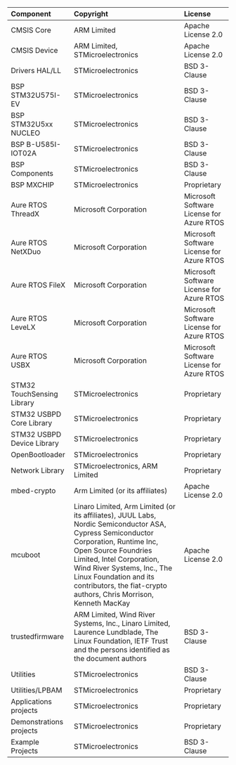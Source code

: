| Component                       | Copyright                                                          | License                                       |
|:---------                       |:----------                                                         |:-------                                       |
| CMSIS Core                      | ARM Limited                                                        | Apache License 2.0                            |
| CMSIS Device                    | ARM Limited, STMicroelectronics                                    | Apache License 2.0                            |
| Drivers HAL/LL                  | STMicroelectronics                                                 | BSD 3-Clause                                  |
| BSP STM32U575I-EV               | STMicroelectronics                                                 | BSD 3-Clause                                  |
| BSP STM32U5xx NUCLEO            | STMicroelectronics                                                 | BSD 3-Clause                                  |
| BSP B-U585I-IOT02A              | STMicroelectronics                                                 | BSD 3-Clause                                  |
| BSP Components                  | STMicroelectronics                                                 | BSD 3-Clause                                  |
| BSP MXCHIP                      | STMicroelectronics                                                 | Proprietary                                   |
| Aure RTOS ThreadX               | Microsoft Corporation                                              | Microsoft Software License for Azure RTOS     |
| Aure RTOS NetXDuo               | Microsoft Corporation                                              | Microsoft Software License for Azure RTOS     |
| Aure RTOS FileX                 | Microsoft Corporation                                              | Microsoft Software License for Azure RTOS     |
| Aure RTOS LeveLX                | Microsoft Corporation                                              | Microsoft Software License for Azure RTOS     |
| Aure RTOS USBX                  | Microsoft Corporation                                              | Microsoft Software License for Azure RTOS     |
| STM32 TouchSensing Library      | STMicroelectronics                                                 | Proprietary                                   |
| STM32 USBPD Core Library        | STMicroelectronics                                                 | Proprietary                                   |
| STM32 USBPD Device Library      | STMicroelectronics                                                 | Proprietary                                   |
| OpenBootloader                  | STMicroelectronics                                                 | Proprietary                                   |
| Network Library                 | STMicroelectronics, ARM Limited                                    | Proprietary                                   |
| mbed-crypto                     | Arm Limited (or its affiliates)                                    | Apache License 2.0                            |
| mcuboot                         | Linaro Limited, Arm Limited (or its affiliates), JUUL Labs, Nordic Semiconductor ASA, Cypress Semiconductor Corporation,  Runtime Inc, Open Source Foundries Limited,  Intel Corporation,  Wind River Systems, Inc., The Linux Foundation and its contributors,  the fiat-crypto authors, Chris Morrison,  Kenneth MacKay | Apache License 2.0                            |
| trustedfirmware                 | ARM Limited, Wind River Systems, Inc., Linaro Limited, Laurence Lundblade, The Linux Foundation, IETF Trust and the persons identified as the document authors                                                                                                                                                            | BSD 3-Clause                                  |
| Utilities                       | STMicroelectronics                                                 | BSD 3-Clause                                  |
| Utilities/LPBAM                 | STMicroelectronics                                                 | Proprietary                                   |
| Applications projects           | STMicroelectronics                                                 | Proprietary                                   |
| Demonstrations projects         | STMicroelectronics                                                 | Proprietary                                   |
| Example Projects                | STMicroelectronics                                                 | BSD 3-Clause                                  |
